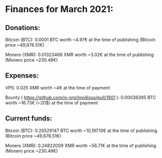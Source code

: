 # Finances for March 2021:


## Donations:

Bitcoin (BTC): 0.0001 BTC worth ~4.97€ at the time of publishing (Bitcoin price ~49,676.51€)

Monero (XMR): 0.01323466 XMR worth ~3.02€ at the time of publishing (Monero price ~230.48€)


## Expenses:

VPS: 0.025 XMR worth ~4€ at the time of payment

Bounty ( https://github.com/iv-org/invidious/pull/1901 ): 0.00036395 BTC worth ~16.73€ (~20$) at the time of payment


## Current funds:

Bitcoin (BTC): 0.20529147 BTC worth ~10,197.10€ at the time of publishing (Bitcoin price ~49,676.51€)

Monero (XMR): 0.24822009 XMR worth ~56.71€ at the time of publishing (Monero price ~230.48€)
